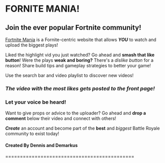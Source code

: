 # FORNITE MANIA! 
## Join the ever popular Fortnite community!

[Fortnite Mania](https://fornite-mania.herokuapp.com/ "Fortnite Mania") is a Fornite-centric website that allows **_YOU_** to watch and upload the biggest plays!

Liked the highlight vid you just watched? Go ahead and **smash that like button**!
Were the plays **weak and boring?** There's a *dislike button* for a reason!
Share build tips and gameplay strategies to better your game!

Use the search bar and video playlist to discover new videos!
### **_The video with the most likes gets posted to the front page!_**

### Let your voice be heard!
Want to give props or advice to the uploader? Go ahead and **drop a comment** below their video and connect with others!

**_Create_** an account and become part of the **best** and *biggest* Battle Royale community to exist today!

#### Created By Dennis and Demarkus
============================================
##### 
